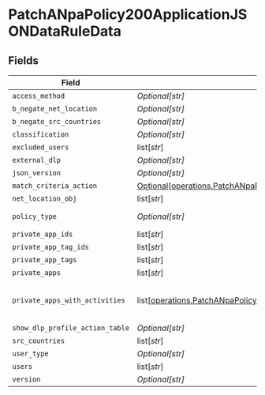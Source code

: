 # PatchANpaPolicy200ApplicationJSONDataRuleData


## Fields

| Field                                                                                                                                                                                            | Type                                                                                                                                                                                             | Required                                                                                                                                                                                         | Description                                                                                                                                                                                      | Example                                                                                                                                                                                          |
| ------------------------------------------------------------------------------------------------------------------------------------------------------------------------------------------------ | ------------------------------------------------------------------------------------------------------------------------------------------------------------------------------------------------ | ------------------------------------------------------------------------------------------------------------------------------------------------------------------------------------------------ | ------------------------------------------------------------------------------------------------------------------------------------------------------------------------------------------------ | ------------------------------------------------------------------------------------------------------------------------------------------------------------------------------------------------ |
| `access_method`                                                                                                                                                                                  | *Optional[str]*                                                                                                                                                                                  | :heavy_minus_sign:                                                                                                                                                                               | N/A                                                                                                                                                                                              | Client                                                                                                                                                                                           |
| `b_negate_net_location`                                                                                                                                                                          | *Optional[str]*                                                                                                                                                                                  | :heavy_minus_sign:                                                                                                                                                                               | N/A                                                                                                                                                                                              | <boolean>                                                                                                                                                                                        |
| `b_negate_src_countries`                                                                                                                                                                         | *Optional[str]*                                                                                                                                                                                  | :heavy_minus_sign:                                                                                                                                                                               | N/A                                                                                                                                                                                              | <boolean>                                                                                                                                                                                        |
| `classification`                                                                                                                                                                                 | *Optional[str]*                                                                                                                                                                                  | :heavy_minus_sign:                                                                                                                                                                               | N/A                                                                                                                                                                                              | <string>                                                                                                                                                                                         |
| `excluded_users`                                                                                                                                                                                 | list[*str*]                                                                                                                                                                                      | :heavy_minus_sign:                                                                                                                                                                               | N/A                                                                                                                                                                                              | <string>,<string>                                                                                                                                                                                |
| `external_dlp`                                                                                                                                                                                   | *Optional[str]*                                                                                                                                                                                  | :heavy_minus_sign:                                                                                                                                                                               | N/A                                                                                                                                                                                              | <boolean>                                                                                                                                                                                        |
| `json_version`                                                                                                                                                                                   | *Optional[str]*                                                                                                                                                                                  | :heavy_minus_sign:                                                                                                                                                                               | N/A                                                                                                                                                                                              | <integer>                                                                                                                                                                                        |
| `match_criteria_action`                                                                                                                                                                          | [Optional[operations.PatchANpaPolicy200ApplicationJSONDataRuleDataMatchCriteriaAction]](undefined/models/operations/patchanpapolicy200applicationjsondataruledatamatchcriteriaaction.md)         | :heavy_minus_sign:                                                                                                                                                                               | N/A                                                                                                                                                                                              |                                                                                                                                                                                                  |
| `net_location_obj`                                                                                                                                                                               | list[*str*]                                                                                                                                                                                      | :heavy_minus_sign:                                                                                                                                                                               | N/A                                                                                                                                                                                              | <string>,<string>                                                                                                                                                                                |
| `policy_type`                                                                                                                                                                                    | *Optional[str]*                                                                                                                                                                                  | :heavy_minus_sign:                                                                                                                                                                               | N/A                                                                                                                                                                                              | private-app                                                                                                                                                                                      |
| `private_app_ids`                                                                                                                                                                                | list[*str*]                                                                                                                                                                                      | :heavy_minus_sign:                                                                                                                                                                               | N/A                                                                                                                                                                                              | <string>,<string>                                                                                                                                                                                |
| `private_app_tag_ids`                                                                                                                                                                            | list[*str*]                                                                                                                                                                                      | :heavy_minus_sign:                                                                                                                                                                               | N/A                                                                                                                                                                                              | <string>,<string>                                                                                                                                                                                |
| `private_app_tags`                                                                                                                                                                               | list[*str*]                                                                                                                                                                                      | :heavy_minus_sign:                                                                                                                                                                               | N/A                                                                                                                                                                                              | <string>,<string>                                                                                                                                                                                |
| `private_apps`                                                                                                                                                                                   | list[*str*]                                                                                                                                                                                      | :heavy_minus_sign:                                                                                                                                                                               | N/A                                                                                                                                                                                              | <string>,<string>                                                                                                                                                                                |
| `private_apps_with_activities`                                                                                                                                                                   | list[[operations.PatchANpaPolicy200ApplicationJSONDataRuleDataPrivateAppsWithActivities](undefined/models/operations/patchanpapolicy200applicationjsondataruledataprivateappswithactivities.md)] | :heavy_minus_sign:                                                                                                                                                                               | N/A                                                                                                                                                                                              | [object Object],[object Object]                                                                                                                                                                  |
| `show_dlp_profile_action_table`                                                                                                                                                                  | *Optional[str]*                                                                                                                                                                                  | :heavy_minus_sign:                                                                                                                                                                               | N/A                                                                                                                                                                                              | <boolean>                                                                                                                                                                                        |
| `src_countries`                                                                                                                                                                                  | list[*str*]                                                                                                                                                                                      | :heavy_minus_sign:                                                                                                                                                                               | N/A                                                                                                                                                                                              | <string>,<string>                                                                                                                                                                                |
| `user_type`                                                                                                                                                                                      | *Optional[str]*                                                                                                                                                                                  | :heavy_minus_sign:                                                                                                                                                                               | N/A                                                                                                                                                                                              | user                                                                                                                                                                                             |
| `users`                                                                                                                                                                                          | list[*str*]                                                                                                                                                                                      | :heavy_minus_sign:                                                                                                                                                                               | N/A                                                                                                                                                                                              | <string>,<string>                                                                                                                                                                                |
| `version`                                                                                                                                                                                        | *Optional[str]*                                                                                                                                                                                  | :heavy_minus_sign:                                                                                                                                                                               | N/A                                                                                                                                                                                              | <integer>                                                                                                                                                                                        |